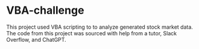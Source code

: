 # VBA-challenge
This project used VBA scripting to to analyze generated stock market data. The code from this project was sourced with help from a tutor, Slack Overflow, and ChatGPT.
